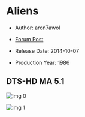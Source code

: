 # Aliens

* Author: aron7awol

* [Forum Post](https://www.avsforum.com/threads/bass-eq-for-filtered-movies.2995212/post-56868504)

* Release Date: 2014-10-07
* Production Year: 1986

## DTS-HD MA 5.1

![img 0](https://fanart.tv/fanart/movies/679/moviethumb/aliens-5199be82096dd.jpg)

![img 1](https://i.imgur.com/hZ5RrzG.png)

